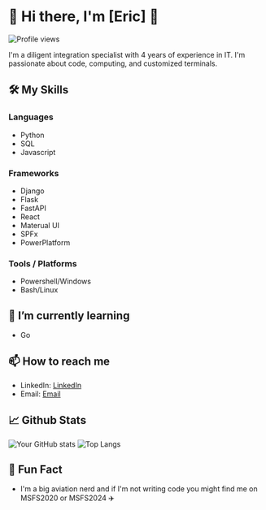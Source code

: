 # 👋 Hi there, I'm [Eric] 👋

![Profile views](https://gpvc.arturio.dev/erictossell)

I'm a diligent integration specialist with 4 years of experience in IT. I'm passionate about code, computing, and customized terminals. 

## 🛠️ My Skills

### Languages

- Python
- SQL
- Javascript


### Frameworks

- Django
- Flask
- FastAPI
- React
- Materual UI
- SPFx
- PowerPlatform

### Tools / Platforms

- Powershell/Windows
- Bash/Linux

## 🌱 I’m currently learning 

- Go

## 📫 How to reach me 

- LinkedIn: [LinkedIn](https://linkedin.com/in/erictossell)
- Email: [Email](mailto:eric@tossell.ca)

## 📈 Github Stats 

![Your GitHub stats](https://github-readme-stats.vercel.app/api?username=erictossell&show_icons=true&theme=radical)
![Top Langs](https://github-readme-stats.vercel.app/api/top-langs/?username=erictossell&layout=compact&theme=radical)

## 🎉 Fun Fact 

- I'm a big aviation nerd and if I'm not writing code you might find me on MSFS2020 or MSFS2024 ✈️


